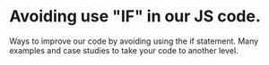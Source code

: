 # Avoiding use "IF" in our JS code.
Ways to improve our code by avoiding using the if statement. Many examples and case studies to take your code to another level.

